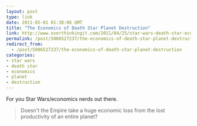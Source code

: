 ```yaml
---
layout: post
type: link
date: 2011-05-01 01:30:06 GMT
title: "The Economics of Death Star Planet Destruction"
link: http://www.overthinkingit.com/2011/04/25/star-wars-death-star-economics/
permalink: /post/5086527237/the-economics-of-death-star-planet-destruction
redirect_from: 
  - /post/5086527237/the-economics-of-death-star-planet-destruction
categories:
- star wars
- death star
- economics
- planet
- destruction
---
```

For you Star Wars/economics nerds out there.
<blockquote>Doesn't the Empire take a huge economic loss from the lost productivity of an entire planet? </blockquote>